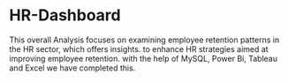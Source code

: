 # HR-Dashboard
This overall Analysis focuses on examining employee retention patterns in the HR sector, which offers insights. to enhance HR strategies aimed at improving employee retention. with the help of MySQL, Power Bi, Tableau and Excel we have completed this.
